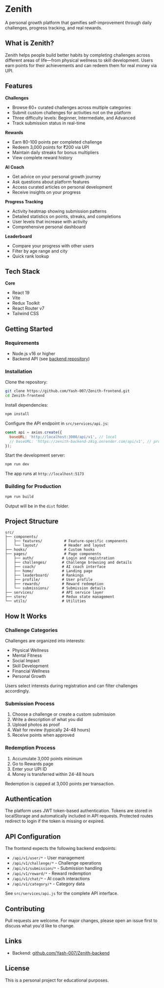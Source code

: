 # Zenith

A personal growth platform that gamifies self-improvement through daily challenges, progress tracking, and real rewards.

## What is Zenith?

Zenith helps people build better habits by completing challenges across different areas of life—from physical wellness to skill development. Users earn points for their achievements and can redeem them for real money via UPI.

## Features

**Challenges**
- Browse 60+ curated challenges across multiple categories
- Submit custom challenges for activities not on the platform
- Three difficulty levels: Beginner, Intermediate, and Advanced
- Track submission status in real-time

**Rewards**
- Earn 80-100 points per completed challenge
- Redeem 3,000 points for ₹200 via UPI
- Maintain daily streaks for bonus multipliers
- View complete reward history

**AI Coach**
- Get advice on your personal growth journey
- Ask questions about platform features
- Access curated articles on personal development
- Receive insights on your progress

**Progress Tracking**
- Activity heatmap showing submission patterns
- Detailed statistics on points, streaks, and completions
- User levels that increase with activity
- Comprehensive personal dashboard

**Leaderboard**
- Compare your progress with other users
- Filter by age range and city
- Quick rank lookup

## Tech Stack

**Core**
- React 19
- Vite
- Redux Toolkit
- React Router v7
- Tailwind CSS

## Getting Started

### Requirements
- Node.js v16 or higher
- Backend API (see [backend repository](https://github.com/Yash-007/Zenith-backend))

### Installation

Clone the repository:
```bash
git clone https://github.com/Yash-007/Zenith-frontend.git
cd Zenith-frontend
```

Install dependencies:
```bash
npm install
```

Configure the API endpoint in `src/services/api.js`:
```javascript
const api = axios.create({
  baseURL: 'http://localhost:3000/api/v1', // local
  // baseURL: 'https://zenith-backend-z8ig.onrender.com/api/v1', // production
});
```

Start the development server:
```bash
npm run dev
```

The app runs at `http://localhost:5173`

### Building for Production

```bash
npm run build
```

Output will be in the `dist` folder.

## Project Structure

```
src/
├── components/
│   ├── features/          # Feature-specific components
│   └── layout/            # Header and layout
├── hooks/                 # Custom hooks
├── pages/                 # Page components
│   ├── auth/             # Login and registration
│   ├── challenges/       # Challenge browsing and details
│   ├── coach/            # AI coach interface
│   ├── home/             # Landing page
│   ├── leaderboard/      # Rankings
│   ├── profile/          # User profile
│   ├── rewards/          # Reward redemption
│   └── submissions/      # Submission details
├── services/             # API service layer
├── store/                # Redux state management
└── utils/                # Utilities
```

## How It Works

### Challenge Categories
Challenges are organized into interests:
- Physical Wellness
- Mental Fitness
- Social Impact
- Skill Development
- Financial Wellness
- Personal Growth

Users select interests during registration and can filter challenges accordingly.

### Submission Process
1. Choose a challenge or create a custom submission
2. Write a description of what you did
3. Upload photos as proof
4. Wait for review (typically 24-48 hours)
5. Receive points when approved

### Redemption Process
1. Accumulate 3,000 points minimum
2. Go to Rewards page
3. Enter your UPI ID
4. Money is transferred within 24-48 hours

Redemption is capped at 3,000 points per transaction.

## Authentication

The platform uses JWT token-based authentication. Tokens are stored in localStorage and automatically included in API requests. Protected routes redirect to login if the token is missing or expired.

## API Configuration

The frontend expects the following backend endpoints:
- `/api/v1/user/*` - User management
- `/api/v1/challenge/*` - Challenge operations
- `/api/v1/submission/*` - Submission handling
- `/api/v1/reward/*` - Reward redemption
- `/api/v1/chat/*` - AI coach interactions
- `/api/v1/category/*` - Category data

See `src/services/api.js` for the complete API interface.

## Contributing

Pull requests are welcome. For major changes, please open an issue first to discuss what you'd like to change.

## Links

- Backend: [github.com/Yash-007/Zenith-backend](https://github.com/Yash-007/Zenith-backend)

## License

This is a personal project for educational purposes.
